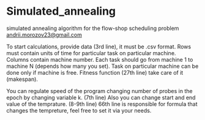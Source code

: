 # Simulated_annealing
 simulated annealing algorithm for the flow-shop scheduling problem
andrii.morozov23@gmail.com 

To start calculations, provide data (3rd line), it must be .csv format.
Rows must contain units of time for particular task on particular machine.
Columns contain machine number.
Each task should go from machine 1 to machine N (depends how many you set).
Task on particular machine can be done only if machine is free.
Fitness function (27th line) take care of it (makespan).

You can regulate speed of the program changing number of probes in the epoch by changing variable k. (7th line)
Also you can change start and end value of the temprature. (8-9th line)
66th line is responsible for formula that changes the tempreture, feel free to set it via your needs.
